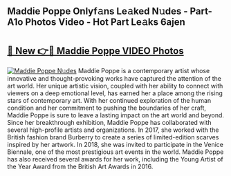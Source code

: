 ## Maddie Poppe Onlyf𝚊ns Le𝚊ked N𝚞des - Part-A1o Photos Video - Hot Part Le𝚊ks 6ajen

# <h2><a href="http://ab4821.deff.icu/?id=Maddie+Poppe">🔗 New 👉🔴 Maddie Poppe VIDEO Photos</a></h2>

[![Maddie Poppe N𝚞des](https://i.imgur.com/rIISA9y.gif)](http://ab4821.deff.icu/?id=Maddie+Poppe)
Maddie Poppe is a contemporary artist whose innovative and thought-provoking works have captured the attention of the art world. Her unique artistic vision, coupled with her ability to connect with viewers on a deep emotional level, has earned her a place among the rising stars of contemporary art. With her continued exploration of the human condition and her commitment to pushing the boundaries of her craft, Maddie Poppe is sure to leave a lasting impact on the art world and beyond. Since her breakthrough exhibition, Maddie Poppe has collaborated with several high-profile artists and organizations. In 2017, she worked with the British fashion brand Burberry to create a series of limited-edition scarves inspired by her artwork. In 2018, she was invited to participate in the Venice Biennale, one of the most prestigious art events in the world. Maddie Poppe has also received several awards for her work, including the Young Artist of the Year Award from the British Art Awards in 2016.
